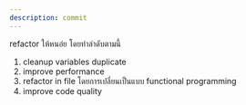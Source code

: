 ```yaml
---
description: commit
---
```


refactor ให้หนอ่ย โดยทำลำดับตามนี้
1. cleanup variables duplicate 
2. improve performance
3. refactor in file โดยการเปลี่ยนเป็นแบบ functional programming
4. improve code quality

